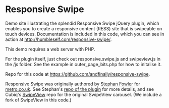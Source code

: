 Responsive Swipe
================

Demo site illustrating the splendid Responsive Swipe jQuery plugin, which enables you to create a responsive content (RESS) site that is swipeable on touch devices. Documentation is included in this code, which you can see in action at <a href="http://humbleself.com/responsive-swipe/">http://humbleself.com/responsive-swipe/</a>.

This demo requires a web server with PHP.

For the plugin itself, just check out responsive.swipe.js and swipeview.js in the /js folder. See the example in outer_page_bits.php for how to initalise it.

Repo for this code at <a href="https://github.com/andfinally/responsive-swipe">https://github.com/andfinally/responsive-swipe</a>.

Responsive Swipe was originally authored by <a href="https://github.com/stephanfowler">Stephan Fowler</a> for <a href="http://metro.co.uk">metro.co.uk</a>. See Stephan's <a href="https://github.com/stephanfowler/responsive-swipe">repo of the plugin</a> for more details, and see Cubiq's <a href="https://github.com/cubiq/SwipeView">SwipeView</a> repo for the original SwipeView carousel. (We include a fork of SwipeView in this code.)